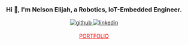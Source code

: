 
### <div align="center"> Hi 👋, I'm Nelson Elijah, a Robotics, IoT-Embedded Engineer.</div>

<div align="center">

<a href="https://github.com/nelsonifechukwu" target="_blank">

<img src="https://img.shields.io/badge/github-%2324292e.svg?&style=for-the-badge&logo=github&logoColor=white" alt="github" style="margin-bottom: 5px;" />

</a>


<a href="https://linkedin.com/in/nelson-elijah" target="_blank">

<img src="https://img.shields.io/badge/linkedin-%231E77B5.svg?&style=for-the-badge&logo=linkedin&logoColor=white" alt="linkedin" style="margin-bottom: 5px;" />

</a>
 
<a href="https://nelsonelijah.com" target="_blank" style="color:red;"> PORTFOLIO </a>
 
 
 <a href="mailto:nelson.ifechukwu@gmail.com" target="_blank">



 </a>

</div> 

